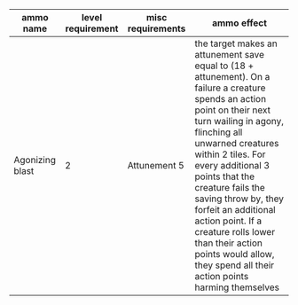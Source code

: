 | ammo name | level requirement | misc requirements | ammo effect |
| --- | --- | --- | --- |
| Agonizing blast | 2 | Attunement 5 | the target makes an attunement save equal to (18 + attunement). On a failure a creature spends an action point on their next turn wailing in agony, flinching all unwarned creatures within 2 tiles. For every additional 3 points that the creature fails the saving throw by, they forfeit an additional action point. If a creature rolls lower than their action points would allow, they spend all their action points harming themselves |
